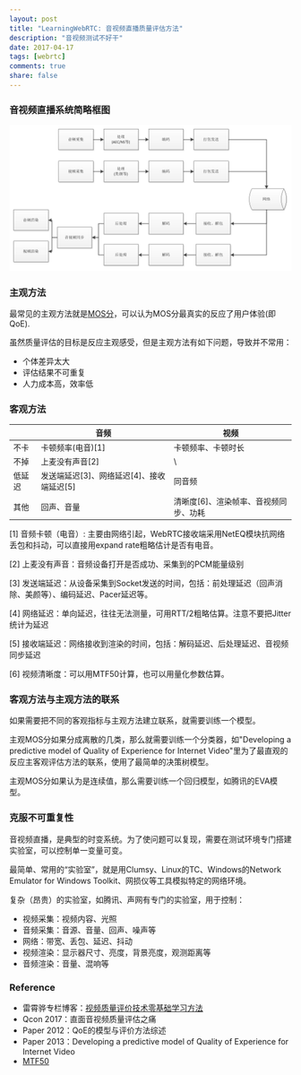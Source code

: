 ```yaml
---
layout: post
title: "LearningWebRTC: 音视频直播质量评估方法"
description: "音视频测试不好干"
date: 2017-04-17
tags: [webrtc]
comments: true
share: false
---
```

### 音视频直播系统简略框图

![直播系统简略框图](/images/LearningWebRTC/live-system-models.png)


### 主观方法

最常见的主观方法就是[MOS分](http://blog.csdn.net/leixiaohua1020/article/details/11730313)，可以认为MOS分最真实的反应了用户体验(即QoE).

虽然质量评估的目标是反应主观感受，但是主观方法有如下问题，导致并不常用：
 * 个体差异太大
 * 评估结果不可重复
 * 人力成本高，效率低


### 客观方法

|       | 音频 | 视频 |
| - | - | - |
|不卡   | 卡顿频率(电音)[1] | 卡顿频率、卡顿时长 |
|不掉   | 上麦没有声音[2]   | \ |
|低延迟 | 发送端延迟[3]、网络延迟[4]、接收端延迟[5] | 同音频 |
| 其他  | 回声、音量        | 清晰度[6]、渲染帧率、音视频同步、功耗 |

[1] 音频卡顿（电音）: 主要由网络引起，WebRTC接收端采用NetEQ模块抗网络丢包和抖动，可以直接用expand rate粗略估计是否有电音。

[2] 上麦没有声音：音频设备打开是否成功、采集到的PCM能量级别

[3] 发送端延迟：从设备采集到Socket发送的时间，包括：前处理延迟（回声消除、美颜等）、编码延迟、Pacer延迟等。

[4] 网络延迟：单向延迟，往往无法测量，可用RTT/2粗略估算。注意不要把Jitter统计为延迟

[5] 接收端延迟：网络接收到渲染的时间，包括：解码延迟、后处理延迟、音视频同步延迟

[6] 视频清晰度：可以用MTF50计算，也可以用量化参数估算。


### 客观方法与主观方法的联系

如果需要把不同的客观指标与主观方法建立联系，就需要训练一个模型。

主观MOS分如果分成离散的几类，那么就需要训练一个分类器，如"Developing a predictive model of Quality of Experience for Internet Video"里为了最直观的反应主客观评估方法的联系，使用了最简单的决策树模型。

主观MOS分如果认为是连续值，那么需要训练一个回归模型，如腾讯的EVA模型。


### 克服不可重复性

音视频直播，是典型的时变系统。为了使问题可以复现，需要在测试环境专门搭建实验室，可以控制单一变量可变。


最简单、常用的“实验室”，就是用Clumsy、Linux的TC、Windows的Network Emulator for Windows Toolkit、网损仪等工具模拟特定的网络环境。


复杂（昂贵）的实验室，如腾讯、声网有专门的实验室，用于控制：
 * 视频采集：视频内容、光照
 * 音频采集：音源、音量、回声、噪声等
 * 网络：带宽、丢包、延迟、抖动
 * 视频渲染：显示器尺寸、亮度，背景亮度，观测距离等
 * 音频渲染：音量、混响等


### Reference

 * 雷霄骅专栏博客：[视频质量评价技术零基础学习方法](http://blog.csdn.net/leixiaohua1020/article/details/16359465)
 * Qcon 2017：直面音视频质量评估之痛
 * Paper 2012：QoE的模型与评价方法综述
 * Paper 2013：Developing a predictive model of Quality of Experience for Internet Video
 * [MTF50](http://www.imatest.com/docs/sharpness/)

